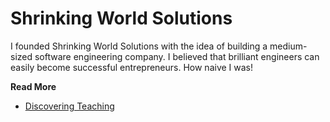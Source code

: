 # Shrinking World Solutions

I founded Shrinking World Solutions with the idea of building a medium-sized software engineering
company. I believed that brilliant engineers can easily become successful entrepreneurs. How naive
I was! 

**Read More**

* [Discovering Teaching](https://shrinking-world.com/blog/Teaching)
